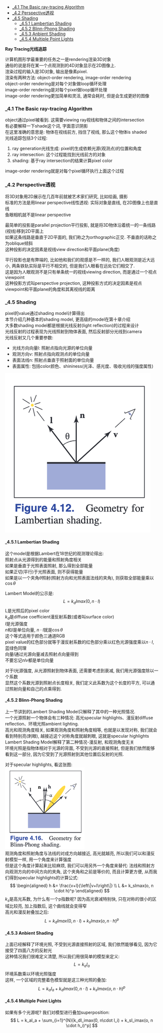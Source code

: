 <!-- TOC -->

- [_4.1 The Basic ray-tracing Algorithm](#_41-the-basic-ray-tracing-algorithm)
- [_4.2 Perspective透视](#_42-perspective透视)
- [_4.5 Shading](#_45-shading)
  - [_4.5.1 Lambertian Shading](#_451-lambertian-shading)
  - [_4.5.2 Blinn-Phong Shading](#_452-blinn-phong-shading)
  - [_4.5.3 Anbient Shading](#_453-anbient-shading)
  - [_4.5.4 Multiple Point Lights](#_454-multiple-point-lights)

<!-- /TOC -->

**Ray Tracing光线追踪**

计算机图形学最重要的任务之一是rendering渲染3D对象  
通俗的说是将在某一个点观测到的4D对象显示在2D图像上.  
渲染过程的输入是3D对象, 输出是像素pixel.  
渲染有两种方法: object-order rendering, image-order rendering  
object-order rendering是对每个对象做loop循环处理  
image-order rendering是对每个pixel做loop循环处理  
image-order rendering更加简单和灵活, 通常会耗时, 但是会生成更好的图像  

<a id="markdown-_41-the-basic-ray-tracing-algorithm" name="_41-the-basic-ray-tracing-algorithm"></a>
### _4.1 The Basic ray-tracing Algorithm

object通过pixel被看到. 这需要viewing ray视线和物体之间的intersection  
有必要解释一下shade这个词, 字面意识阴影  
在这里准确的意思是: 物体在视线前方, 挡住了视线, 那么这个物体is shaded  
光线追踪包括3个过程:  
1. ray generation光线生成: pixel的生成依赖光源(观测点)的位置和角度
2. ray intersection: 这个过程能找到光线前方的对象
3. shading: 基于ray intersection的结果计算pixel color

image-order rendering就是对每个pixel循环执行上面这个过程

<a id="markdown-_42-perspective透视" name="_42-perspective透视"></a>
### _4.2 Perspective透视

将3D对象用2D展示在几百年前就被艺术家们研究, 比如绘画, 摄影  
标准的方法是用linear perspective线性透视: 实际对象是直线, 在2D图像上也是直线  
鱼眼相机就不是linear perspective  

最简单的投影是parallel projection平行投影, 就是将3D物体沿着统一的一条线路(视线)移到2D平面上  
如果这条线路是垂直于2D平面的, 我们称之为orthographic正交. 不垂直的话称之为oblique倾斜  
这种投影的决定因素是视线view direction和平面plane(角度) 

平行投影也是有弊端的, 比如他和我们的观感是不一样的, 我们人眼观测是近大远小, 两条铁轨实际是平行不相交的, 但是我们人眼看在远处它们相交了.  
这是因为人眼观测不是只有单条统一的视线viewing direction, 而是通过一个视点viewpoint  
这种投影方式叫perspective projection, 这种投影方式的决定因素是视点viewpoint和平面plane的角度和其离视线的距离

### _4.5 Shading

pixel的value通过shading model计算得出  
本节介绍几种基本的shading model, 更高级的model在第十章介绍  
大多数shading model都是根据光线反射(light reflection)的过程来设计  
光线反射的过程表现为光线照射到物体表面, 然后反射部分光线到camera  
光线反射又几个重要参数:  
- 光线方向向量l: 照射点指向光源的单位向量
- 观测方向v: 照射点指向观测点的单位向量  
- 表面法线n: 照射点垂直于照射面的单位向量  
- 表面属性: 包括color颜色、shininess(光泽、感光度、吸收光线的强度属性)  
<img src="./_images/shading_model.png">  

#### _4.5.1 Lambertian Shading

这个model是根据Lambert在18世纪的观测理论得出:  
照射点从光源得到的能量和照射角度相关  
如果是垂直于光照表面照射, 那么得到全部能量  
如果正切(平行)于光照表面, 则不获得能量  
如果是以一个夹角$\theta$照射(照射方向和光照表面法线的夹角), 则获取全部能量乘以$\cos \theta$

Lambert Model的公示是:
$$L = k_dImax(0, n\cdot l)$$
L是光照后的pixel color  
$k_d$是diffuse coefficient漫反射系数(或者叫surface color)  
$I$是光源强度  
$n$和$l$是单位向量, $n\cdot l$就是$\cos \theta$  
这个等式适用于颜色三通道RGB  
pixel value的红色部分就等于漫反射系数的红色部分乘以红色光源强度乘以$n\cdot l$, 蓝绿色同理  
向量$l$通过光源向量减去照射点向量得到  
不要忘记$nlv$都是单位向量

对于I光源强度, 从光源照射到物体表面, 还需要考虑到衰减, 我们用光源强度除以一个系数  
显然这个系数光源到照射点长度相关, 我们定义此系数为这个长度的平方, 可以通过照射向量和自己的点乘得到. 

#### _4.5.2 Blinn-Phong Shading

上一节讲到的Lambert Shading Model只解释了其中的一种光照情况.    
一个光源照射一个物体会有三种情况: 高光specular highlights、漫反射diffuse reflection、环境光照ambient lighting.  
高光和观测角度相关, 如果观测角度和照射角度相等, 也就是以发现对称, 我们就会看到特别亮(刺眼), 越接近这个对称角度就越刺眼, 这就是specular highlights  
Lambert Shading Model解释了第二种情况-漫反射, 和观测角度无关  
环境光照是指物体相对于光源的背面, 不受到光源的直接照射, 但是我们依然能够看到这一部分, 因为它受到了光源照射到其他位置后反射的光照.

对于specular highlights, 看这张图:  
<img src="./_images/blinn-phong.png">  
观测角度和照射角度与法线的对成方向越接近, 高光就越亮, 所以我们可以和漫反射模型一样, 用一个角度来计算强度  
但是这个角度计算起来比较麻烦, 我们可以用另外一个角度来替代: 法线和照射方向观测方向的中间方向的夹角, 这个夹角和之前是等价的, 而且计算更方便, 从而我们得到specular highlights的计算公式:
$$
\begin{aligned}
h &= \frac{v+l}{\left\|v+l\right\|} \\
L &= k_sImax(o, n \cdot h)^p
\end{aligned}
$$
$k_s$是高光系数, 为什么有一个p指数呢? 因为高光衰减特别快, 只在对称的很小的区域比较亮, 加上指数后, 这个曲线就会变得窄  
高光和漫反射叠加之后:
$$
L = k_dImax(0, n\cdot l) + k_sImax(o, n \cdot h)^p
$$

#### _4.5.3 Anbient Shading

上面已经解释了环境光照, 不受到光源直接照射的区域, 我们依然能够看见, 因为它接受了四面八方的反射光  
这种情况我们很难定义清楚, 所以我们用很简单的模型来定义:
$$L = k_aI_a$$
环境系数乘以环境光照强度  
这样, 一个区域的完整着色模型就是这三种光照的叠加:
$$
L = k_aI_a + k_dImax(0, n\cdot l) + k_sImax(o, n \cdot h)^p
$$

#### _4.5.4 Multiple Point Lights

如果有多个光源呢? 我们对模型进行叠加superposition:
$$
L = k_aI_a + \sum_{i=1}^{N}[k_dI_imax(0, n\cdot l_i) + k_sI_imax(o, n \cdot h_i)^p]
$$
